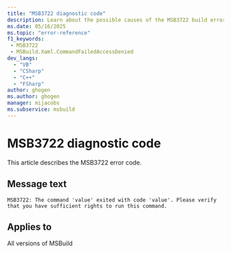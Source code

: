 ```yaml
---
title: "MSB3722 diagnostic code"
description: Learn about the possible causes of the MSB3722 build error, and get troubleshooting tips.
ms.date: 05/16/2025
ms.topic: "error-reference"
f1_keywords:
 - MSB3722
 - MSBuild.Xaml.CommandFailedAccessDenied
dev_langs:
  - "VB"
  - "CSharp"
  - "C++"
  - "FSharp"
author: ghogen
ms.author: ghogen
manager: mijacobs
ms.subservice: msbuild
---
```


# MSB3722 diagnostic code

<!-- :::ErrorDefinitionDescription::: -->
<!-- :::editable-content name="introDescription"::: -->
This article describes the MSB3722 error code.
<!-- :::editable-content-end::: -->

## Message text

<!-- :::editable-content name="messageText"::: -->
`MSB3722: The command 'value' exited with code 'value'. Please verify that you have sufficient rights to run this command.`
<!-- :::editable-content-end::: -->
<!-- MSB3722: The command "{0}" exited with code {1}. Please verify that you have sufficient rights to run this command. -->

<!-- :::editable-content name="postOutputDescription"::: -->
<!--
{StrBegin="MSB3722: "}
-->
<!-- :::editable-content-end::: -->
<!-- :::ErrorDefinitionDescription-end::: -->

## Applies to

All versions of MSBuild
